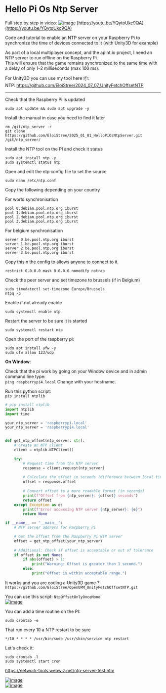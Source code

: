 
# Hello Pi Os Ntp Server  


Full step by step in video:
[![image](https://github.com/user-attachments/assets/d7a7b595-94ab-4b5a-a828-887e459b36a0)](https://youtu.be/YQytoUkc9QA)
[https://youtu.be/YQytoUkc9QA](https://youtu.be/YQytoUkc9QA)

Code and tutorial to enable an NTP server on your Raspberry Pi to synchronize the time of devices connected to it (with Unity3D for example)

As part of a local multiplayer concept, and the apint.io project, I need an NTP server to run offline on the Raspberry Pi.  
This will ensure that the game remains synchronized to the same time with a delay of only 1–2 milliseconds (max 100 ms).

For Unity3D you can use my tool here 📦:   
NTP: https://github.com/EloiStree/2024_07_07_UnityFetchOffsetNTP  


-------------


Check that the Raspberry Pi is updated
```
sudo apt update && sudo apt upgrade -y
```

Install the manual in case you need to find it later
```
rm /git/ntp_server -r
git clone https://github.com/EloiStree/2025_01_01_HelloPiOsNtpServer.git /git/ntp_server/
```

Install the NTP tool on the PI and check it status
```
sudo apt install ntp -y
sudo systemctl status ntp
```
Open and edit the ntp config file to set the source
```
sudo nano /etc/ntp.conf
```

Copy the following depending on your country  
  
For world synchronisation  
```
pool 0.debian.pool.ntp.org iburst
pool 1.debian.pool.ntp.org iburst
pool 2.debian.pool.ntp.org iburst
pool 3.debian.pool.ntp.org iburst
```
  
For belgium synchronisation  
```
server 0.be.pool.ntp.org iburst
server 1.be.pool.ntp.org iburst
server 2.be.pool.ntp.org iburst
server 3.be.pool.ntp.org iburst
```


Copy this n the config to allows anyone to connect to it.  
```
restrict 0.0.0.0 mask 0.0.0.0 nomodify notrap
```

Check the peer server and set timezone to brussels (if in Belgium)
```
sudo timedatectl set-timezone Europe/Brussels
ntpq -p
```

Enable if not already enable
```
sudo systemctl enable ntp
```

Restart the server to be sure it is started
```
sudo systemctl restart ntp
```

Open the port of the raspberry pi:
```
sudo apt install ufw -y
sudo ufw allow 123/udp
```

**On Window**:

Check that the pi work by going on your Window device and in admin command line type:  
`ping raspberrypi4.local` Change with your hostname. 


Run this python script:  
```pip install ntplib```
  
``` py
# pip install ntplib
import ntplib
import time

your_ntp_server = 'raspberrypi.local'
your_ntp_server = 'raspberrypi4.local'


def get_ntp_offset(ntp_server: str):
    # Create an NTP client
    client = ntplib.NTPClient()

    try:
        # Request time from the NTP server
        response = client.request(ntp_server)
        
        # Calculate the offset in seconds (difference between local time and server time)
        offset = response.offset
        
        # Convert offset to a more readable format (in seconds)
        print(f"Offset from {ntp_server}: {offset} seconds")
        return offset
    except Exception as e:
        print(f"Error accessing NTP server {ntp_server}: {e}")
        return None

if __name__ == "__main__":
    # NTP server address for Raspberry Pi

    # Get the offset from the Raspberry Pi NTP server
    offset = get_ntp_offset(your_ntp_server)
    
    # Additional: Check if offset is acceptable or out of tolerance
    if offset is not None:
        if abs(offset) > 1:
            print("Warning: Offset is greater than 1 second.")
        else:
            print("Offset is within acceptable range.")
```

It works and you are coding a Unity3D game ?   
`https://github.com/EloiStree/OpenUPM_UnityFetchOffsetNTP.git`   

You can use this script: `NtpOffsetOnlyOnceMono`  
[![image](https://github.com/user-attachments/assets/2afa1c19-00d5-40ef-a96f-a0f52d489580)](https://github.com/EloiStree/OpenUPM_UnityFetchOffsetNTP.git)  




You can add a time routine on the PI:
```
sudo crontab -e
```
That run every 10 a NTP restart to be sure
```
*/10 * * * * /usr/bin/sudo /usr/sbin/service ntp restart

```

Let's check it: 
```
sudo crontab -l
sudo systemctl start cron

```



https://network-tools.webwiz.net/ntp-server-test.htm

[![image](https://github.com/user-attachments/assets/e799cd14-99d0-4956-8c17-dc6e40ea98e2)](https://network-tools.webwiz.net/ntp-server-test.htm)  
[![image](https://github.com/user-attachments/assets/42ada16f-27c8-4958-9b59-e3586729e81c)](https://network-tools.webwiz.net/ntp-server-test.htm)  

